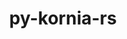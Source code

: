 ---
title: "py-kornia-rs"
layout: cache
categories: [package, develop]
meta: {"compilers": ["apple-clang@=16.0.0", "gcc@=13.2.0"], "num_specs": 68, "num_specs_by_stack": {"ml-darwin-aarch64-mps": 13, "ml-linux-aarch64-cpu": 12, "ml-linux-aarch64-cuda": 12, "ml-linux-x86_64-cpu": 13, "ml-linux-x86_64-cuda": 12, "root": 68}, "oss": ["sequoia", "ubuntu24.04"], "platforms": ["darwin", "linux"], "stacks": ["ml-darwin-aarch64-mps", "ml-linux-aarch64-cpu", "ml-linux-aarch64-cuda", "ml-linux-x86_64-cpu", "ml-linux-x86_64-cuda", "root"], "targets": ["aarch64", "x86_64_v3"], "versions": ["0.1.1"]}
spec_details: [{"compiler": "gcc@=13.2.0", "hash": "24n4hejv3a6dzsmhvei3ujf762hpm2df", "os": "ubuntu24.04", "platform": "linux", "size": "-", "stacks": ["ml-linux-aarch64-cpu", "root"], "target": "aarch64", "variants": ["build_system=python_pip"], "versions": ["0.1.1"]}, {"compiler": "gcc@=13.2.0", "hash": "3blofp6ssjtjkiullqrcvvw3pr4l4k5y", "os": "ubuntu24.04", "platform": "linux", "size": "-", "stacks": ["ml-linux-aarch64-cpu", "root"], "target": "aarch64", "variants": ["build_system=python_pip"], "versions": ["0.1.1"]}, {"compiler": "gcc@=13.2.0", "hash": "3gmxwqrrunux7nbybkfsdby2nns5ip2l", "os": "ubuntu24.04", "platform": "linux", "size": "-", "stacks": ["root"], "target": "x86_64_v3", "variants": ["build_system=python_pip"], "versions": ["0.1.1"]}, {"compiler": "gcc@=13.2.0", "hash": "3lwfgja224ufz4rronhgg5ayuqa4lw2d", "os": "ubuntu24.04", "platform": "linux", "size": "-", "stacks": ["ml-linux-x86_64-cuda", "root"], "target": "x86_64_v3", "variants": ["build_system=python_pip"], "versions": ["0.1.1"]}, {"compiler": "gcc@=13.2.0", "hash": "6yemo3jemwz6v42xy3pgubjxthxq7bqr", "os": "ubuntu24.04", "platform": "linux", "size": "-", "stacks": ["ml-linux-aarch64-cuda", "root"], "target": "aarch64", "variants": ["build_system=python_pip"], "versions": ["0.1.1"]}, {"compiler": "apple-clang@=16.0.0", "hash": "6yupyl4klh3nv62o3evzfodykz3xtc5t", "os": "sequoia", "platform": "darwin", "size": "-", "stacks": ["ml-darwin-aarch64-mps", "root"], "target": "aarch64", "variants": ["build_system=python_pip"], "versions": ["0.1.1"]}, {"compiler": "gcc@=13.2.0", "hash": "72ekaaboyepmjxczymiafoxlghm7kfbp", "os": "ubuntu24.04", "platform": "linux", "size": "-", "stacks": ["ml-linux-x86_64-cpu", "root"], "target": "x86_64_v3", "variants": ["build_system=python_pip"], "versions": ["0.1.1"]}, {"compiler": "gcc@=13.2.0", "hash": "73ujnsddhtfucur7gq5pvetozz4tonei", "os": "ubuntu24.04", "platform": "linux", "size": "-", "stacks": ["ml-linux-x86_64-cpu", "root"], "target": "x86_64_v3", "variants": ["build_system=python_pip"], "versions": ["0.1.1"]}, {"compiler": "apple-clang@=16.0.0", "hash": "7mlvamzhq47au64sfa5irxoulrbqsgzh", "os": "sequoia", "platform": "darwin", "size": "-", "stacks": ["ml-darwin-aarch64-mps", "root"], "target": "aarch64", "variants": ["build_system=python_pip"], "versions": ["0.1.1"]}, {"compiler": "gcc@=13.2.0", "hash": "7raq576vbbea34ih6rdm6hhhgazmr2ru", "os": "ubuntu24.04", "platform": "linux", "size": "-", "stacks": ["ml-linux-x86_64-cpu", "root"], "target": "x86_64_v3", "variants": ["build_system=python_pip"], "versions": ["0.1.1"]}, {"compiler": "gcc@=13.2.0", "hash": "aci3fizcxg7xg43m4dpmqksns5v62dr4", "os": "ubuntu24.04", "platform": "linux", "size": "-", "stacks": ["ml-linux-x86_64-cpu", "root"], "target": "x86_64_v3", "variants": ["build_system=python_pip"], "versions": ["0.1.1"]}, {"compiler": "gcc@=13.2.0", "hash": "almxgobvxllexfx5gw4kemfzitmhwz44", "os": "ubuntu24.04", "platform": "linux", "size": "-", "stacks": ["ml-linux-x86_64-cuda", "root"], "target": "x86_64_v3", "variants": ["build_system=python_pip"], "versions": ["0.1.1"]}, {"compiler": "gcc@=13.2.0", "hash": "aohkmzhhzha2zeblu3eicoa7dfykksy3", "os": "ubuntu24.04", "platform": "linux", "size": "-", "stacks": ["ml-linux-x86_64-cuda", "root"], "target": "x86_64_v3", "variants": ["build_system=python_pip"], "versions": ["0.1.1"]}, {"compiler": "gcc@=13.2.0", "hash": "avubvt7mjyzcoiliq5q7ukaj5ymtqhjp", "os": "ubuntu24.04", "platform": "linux", "size": "-", "stacks": ["root"], "target": "x86_64_v3", "variants": ["build_system=python_pip"], "versions": ["0.1.1"]}, {"compiler": "gcc@=13.2.0", "hash": "bgvszkctyazz5gwynvxmvk3ghpgwv5d4", "os": "ubuntu24.04", "platform": "linux", "size": "-", "stacks": ["ml-linux-aarch64-cuda", "root"], "target": "aarch64", "variants": ["build_system=python_pip"], "versions": ["0.1.1"]}, {"compiler": "apple-clang@=16.0.0", "hash": "c7scc7gfmhhmycmw73yoj72armmpihnf", "os": "sequoia", "platform": "darwin", "size": "-", "stacks": ["ml-darwin-aarch64-mps", "root"], "target": "aarch64", "variants": ["build_system=python_pip"], "versions": ["0.1.1"]}, {"compiler": "gcc@=13.2.0", "hash": "caru742jfz2b6lknej6cae3now6tzadx", "os": "ubuntu24.04", "platform": "linux", "size": "-", "stacks": ["ml-linux-aarch64-cpu", "root"], "target": "aarch64", "variants": ["build_system=python_pip"], "versions": ["0.1.1"]}, {"compiler": "gcc@=13.2.0", "hash": "ckuszec5mrslk3eb4wmjqf5lusjrduqs", "os": "ubuntu24.04", "platform": "linux", "size": "-", "stacks": ["ml-linux-aarch64-cpu", "root"], "target": "aarch64", "variants": ["build_system=python_pip"], "versions": ["0.1.1"]}, {"compiler": "gcc@=13.2.0", "hash": "cydq7uhr7z7ortzydo2qrddokyzvzw3j", "os": "ubuntu24.04", "platform": "linux", "size": "-", "stacks": ["ml-linux-x86_64-cuda", "root"], "target": "x86_64_v3", "variants": ["build_system=python_pip"], "versions": ["0.1.1"]}, {"compiler": "gcc@=13.2.0", "hash": "ddw3jz225enydp454nqcbrpkzr5qord6", "os": "ubuntu24.04", "platform": "linux", "size": "-", "stacks": ["ml-linux-x86_64-cpu", "root"], "target": "x86_64_v3", "variants": ["build_system=python_pip"], "versions": ["0.1.1"]}, {"compiler": "gcc@=13.2.0", "hash": "dovdnpx4zvco7kvqzvdme5fmyujmf6ab", "os": "ubuntu24.04", "platform": "linux", "size": "-", "stacks": ["ml-linux-aarch64-cuda", "root"], "target": "aarch64", "variants": ["build_system=python_pip"], "versions": ["0.1.1"]}, {"compiler": "apple-clang@=16.0.0", "hash": "dqscgxs67gvn5n5nyeync7zh5pmbguek", "os": "sequoia", "platform": "darwin", "size": "-", "stacks": ["ml-darwin-aarch64-mps", "root"], "target": "aarch64", "variants": ["build_system=python_pip"], "versions": ["0.1.1"]}, {"compiler": "gcc@=13.2.0", "hash": "e65jyrl7uqvsusiljnhmvgr4lqvhmxwx", "os": "ubuntu24.04", "platform": "linux", "size": "-", "stacks": ["ml-linux-aarch64-cuda", "root"], "target": "aarch64", "variants": ["build_system=python_pip"], "versions": ["0.1.1"]}, {"compiler": "gcc@=13.2.0", "hash": "ejd3vfqhpbe4n6qbvfll3dpbq63hy6p3", "os": "ubuntu24.04", "platform": "linux", "size": "-", "stacks": ["ml-linux-x86_64-cpu", "root"], "target": "x86_64_v3", "variants": ["build_system=python_pip"], "versions": ["0.1.1"]}, {"compiler": "gcc@=13.2.0", "hash": "eybrskattftox2qhle2amevg7g3suutk", "os": "ubuntu24.04", "platform": "linux", "size": "-", "stacks": ["ml-linux-x86_64-cuda", "root"], "target": "x86_64_v3", "variants": ["build_system=python_pip"], "versions": ["0.1.1"]}, {"compiler": "gcc@=13.2.0", "hash": "glggw7xoegtbjhd5tn3c4mvhwacm7byy", "os": "ubuntu24.04", "platform": "linux", "size": "-", "stacks": ["ml-linux-aarch64-cuda", "root"], "target": "aarch64", "variants": ["build_system=python_pip"], "versions": ["0.1.1"]}, {"compiler": "gcc@=13.2.0", "hash": "gy5gvxmxogvoygqxmtdh6msqust6ipi7", "os": "ubuntu24.04", "platform": "linux", "size": "-", "stacks": ["ml-linux-aarch64-cpu", "root"], "target": "aarch64", "variants": ["build_system=python_pip"], "versions": ["0.1.1"]}, {"compiler": "gcc@=13.2.0", "hash": "hhav373pwbqv3qitoqta63wipmgyd2yu", "os": "ubuntu24.04", "platform": "linux", "size": "-", "stacks": ["ml-linux-aarch64-cuda", "root"], "target": "aarch64", "variants": ["build_system=python_pip"], "versions": ["0.1.1"]}, {"compiler": "gcc@=13.2.0", "hash": "hicyzondf2ms5c654bgjq7k3sm2hfovp", "os": "ubuntu24.04", "platform": "linux", "size": "-", "stacks": ["root"], "target": "aarch64", "variants": ["build_system=python_pip"], "versions": ["0.1.1"]}, {"compiler": "gcc@=13.2.0", "hash": "hlvsahgkf3klaajrdlpi4mzsg4m72aw3", "os": "ubuntu24.04", "platform": "linux", "size": "-", "stacks": ["ml-linux-aarch64-cuda", "root"], "target": "aarch64", "variants": ["build_system=python_pip"], "versions": ["0.1.1"]}, {"compiler": "gcc@=13.2.0", "hash": "hqccs4ncllguzq6qlpspqzpvzt3gq5ck", "os": "ubuntu24.04", "platform": "linux", "size": "-", "stacks": ["ml-linux-aarch64-cpu", "root"], "target": "aarch64", "variants": ["build_system=python_pip"], "versions": ["0.1.1"]}, {"compiler": "gcc@=13.2.0", "hash": "ikbzg2sro2kamj6g4mj4g2vtit5spofi", "os": "ubuntu24.04", "platform": "linux", "size": "-", "stacks": ["ml-linux-x86_64-cpu", "root"], "target": "x86_64_v3", "variants": ["build_system=python_pip"], "versions": ["0.1.1"]}, {"compiler": "apple-clang@=16.0.0", "hash": "iwmv5mppkb7h4x6lh3j35wybptbp5l2w", "os": "sequoia", "platform": "darwin", "size": "-", "stacks": ["ml-darwin-aarch64-mps", "root"], "target": "aarch64", "variants": ["build_system=python_pip"], "versions": ["0.1.1"]}, {"compiler": "gcc@=13.2.0", "hash": "izn2if7fdujck7bg5omd74ursxjdeu54", "os": "ubuntu24.04", "platform": "linux", "size": "-", "stacks": ["ml-linux-aarch64-cuda", "root"], "target": "aarch64", "variants": ["build_system=python_pip"], "versions": ["0.1.1"]}, {"compiler": "gcc@=13.2.0", "hash": "jhc3j3t3peymmfzfwsjh6bgnnxwjmtmt", "os": "ubuntu24.04", "platform": "linux", "size": "-", "stacks": ["ml-linux-x86_64-cpu", "root"], "target": "x86_64_v3", "variants": ["build_system=python_pip"], "versions": ["0.1.1"]}, {"compiler": "gcc@=13.2.0", "hash": "jrt24t6423cwces5vbckvhb5bwhasjal", "os": "ubuntu24.04", "platform": "linux", "size": "-", "stacks": ["ml-linux-aarch64-cpu", "root"], "target": "aarch64", "variants": ["build_system=python_pip"], "versions": ["0.1.1"]}, {"compiler": "gcc@=13.2.0", "hash": "lb2bv5orf33zd47sefnacap5avjgypf7", "os": "ubuntu24.04", "platform": "linux", "size": "-", "stacks": ["ml-linux-x86_64-cuda", "root"], "target": "x86_64_v3", "variants": ["build_system=python_pip"], "versions": ["0.1.1"]}, {"compiler": "gcc@=13.2.0", "hash": "lehmhf7wt2vmawjjuy3gg5gi2sbabh5w", "os": "ubuntu24.04", "platform": "linux", "size": "-", "stacks": ["ml-linux-x86_64-cpu", "root"], "target": "x86_64_v3", "variants": ["build_system=python_pip"], "versions": ["0.1.1"]}, {"compiler": "gcc@=13.2.0", "hash": "lgqrjkwptjdarqp4jygupwz3gxwjiua5", "os": "ubuntu24.04", "platform": "linux", "size": "-", "stacks": ["root"], "target": "aarch64", "variants": ["build_system=python_pip"], "versions": ["0.1.1"]}, {"compiler": "gcc@=13.2.0", "hash": "lj4fwohmeaegvjge3sw4yetsm2azvgt5", "os": "ubuntu24.04", "platform": "linux", "size": "-", "stacks": ["ml-linux-aarch64-cpu", "root"], "target": "aarch64", "variants": ["build_system=python_pip"], "versions": ["0.1.1"]}, {"compiler": "gcc@=13.2.0", "hash": "llf4yja6qz57krqji5wlrysfm3zj64ba", "os": "ubuntu24.04", "platform": "linux", "size": "-", "stacks": ["ml-linux-aarch64-cuda", "root"], "target": "aarch64", "variants": ["build_system=python_pip"], "versions": ["0.1.1"]}, {"compiler": "gcc@=13.2.0", "hash": "m75jotgpzeb3mtis4bpbwyourw4xva56", "os": "ubuntu24.04", "platform": "linux", "size": "-", "stacks": ["ml-linux-x86_64-cpu", "root"], "target": "x86_64_v3", "variants": ["build_system=python_pip"], "versions": ["0.1.1"]}, {"compiler": "gcc@=13.2.0", "hash": "m7fz3juui652oy6ey26dpzfq7p3vrii3", "os": "ubuntu24.04", "platform": "linux", "size": "-", "stacks": ["ml-linux-x86_64-cpu", "root"], "target": "x86_64_v3", "variants": ["build_system=python_pip"], "versions": ["0.1.1"]}, {"compiler": "gcc@=13.2.0", "hash": "mzbkn36a7rabumva556atod6eyuivmmq", "os": "ubuntu24.04", "platform": "linux", "size": "-", "stacks": ["ml-linux-x86_64-cpu", "root"], "target": "x86_64_v3", "variants": ["build_system=python_pip"], "versions": ["0.1.1"]}, {"compiler": "apple-clang@=16.0.0", "hash": "p7o6z4wzwfzknvtind5dvcijy46pfvhm", "os": "sequoia", "platform": "darwin", "size": "-", "stacks": ["ml-darwin-aarch64-mps", "root"], "target": "aarch64", "variants": ["build_system=python_pip"], "versions": ["0.1.1"]}, {"compiler": "gcc@=13.2.0", "hash": "phrgfdkuvswzuloodbuplel6ogrxqvup", "os": "ubuntu24.04", "platform": "linux", "size": "-", "stacks": ["ml-linux-x86_64-cuda", "root"], "target": "x86_64_v3", "variants": ["build_system=python_pip"], "versions": ["0.1.1"]}, {"compiler": "gcc@=13.2.0", "hash": "pub5gmfxc4dn4uj6vwcronrkumwzl2ix", "os": "ubuntu24.04", "platform": "linux", "size": "-", "stacks": ["ml-linux-aarch64-cpu", "root"], "target": "aarch64", "variants": ["build_system=python_pip"], "versions": ["0.1.1"]}, {"compiler": "gcc@=13.2.0", "hash": "qdq3yrgqijdgjl73qmbsxhhruhlrvocn", "os": "ubuntu24.04", "platform": "linux", "size": "-", "stacks": ["ml-linux-x86_64-cuda", "root"], "target": "x86_64_v3", "variants": ["build_system=python_pip"], "versions": ["0.1.1"]}, {"compiler": "gcc@=13.2.0", "hash": "qucryowjkpwv6e7rjca2pxr2syryeowi", "os": "ubuntu24.04", "platform": "linux", "size": "-", "stacks": ["ml-linux-x86_64-cuda", "root"], "target": "x86_64_v3", "variants": ["build_system=python_pip"], "versions": ["0.1.1"]}, {"compiler": "gcc@=13.2.0", "hash": "s4sk63osza63g2kbvancgr3hgfioqsh4", "os": "ubuntu24.04", "platform": "linux", "size": "-", "stacks": ["ml-linux-aarch64-cuda", "root"], "target": "aarch64", "variants": ["build_system=python_pip"], "versions": ["0.1.1"]}, {"compiler": "gcc@=13.2.0", "hash": "setks57z4gjlbelf5x3spuylqiaigbow", "os": "ubuntu24.04", "platform": "linux", "size": "-", "stacks": ["ml-linux-x86_64-cuda", "root"], "target": "x86_64_v3", "variants": ["build_system=python_pip"], "versions": ["0.1.1"]}, {"compiler": "gcc@=13.2.0", "hash": "sz7qym3mayjvcugob3wzofevuxb67rjo", "os": "ubuntu24.04", "platform": "linux", "size": "-", "stacks": ["ml-linux-x86_64-cuda", "root"], "target": "x86_64_v3", "variants": ["build_system=python_pip"], "versions": ["0.1.1"]}, {"compiler": "apple-clang@=16.0.0", "hash": "ts4cvateh6dzxd7b3gnrflrzsynjtto4", "os": "sequoia", "platform": "darwin", "size": "-", "stacks": ["ml-darwin-aarch64-mps", "root"], "target": "aarch64", "variants": ["build_system=python_pip"], "versions": ["0.1.1"]}, {"compiler": "apple-clang@=16.0.0", "hash": "u33fyh56vmfn45stpxojnizyolrkxdcs", "os": "sequoia", "platform": "darwin", "size": "-", "stacks": ["ml-darwin-aarch64-mps", "root"], "target": "aarch64", "variants": ["build_system=python_pip"], "versions": ["0.1.1"]}, {"compiler": "apple-clang@=16.0.0", "hash": "udag6vmlbgzidm5647cw75v56h43m7zw", "os": "sequoia", "platform": "darwin", "size": "-", "stacks": ["ml-darwin-aarch64-mps", "root"], "target": "aarch64", "variants": ["build_system=python_pip"], "versions": ["0.1.1"]}, {"compiler": "apple-clang@=16.0.0", "hash": "ufjkrwajrp555urfk3rzotinpf4iyll3", "os": "sequoia", "platform": "darwin", "size": "-", "stacks": ["ml-darwin-aarch64-mps", "root"], "target": "aarch64", "variants": ["build_system=python_pip"], "versions": ["0.1.1"]}, {"compiler": "gcc@=13.2.0", "hash": "ul2kzpdqmr6b4aa5luyvl3ysu4twa5ct", "os": "ubuntu24.04", "platform": "linux", "size": "-", "stacks": ["ml-linux-x86_64-cuda", "root"], "target": "x86_64_v3", "variants": ["build_system=python_pip"], "versions": ["0.1.1"]}, {"compiler": "gcc@=13.2.0", "hash": "v5fmguueg2x5gzlbqc3af4oer3eqsjct", "os": "ubuntu24.04", "platform": "linux", "size": "-", "stacks": ["ml-linux-aarch64-cpu", "root"], "target": "aarch64", "variants": ["build_system=python_pip"], "versions": ["0.1.1"]}, {"compiler": "apple-clang@=16.0.0", "hash": "vj6mftiqkf7tynbe3ptcqnzs6mi3e7fo", "os": "sequoia", "platform": "darwin", "size": "-", "stacks": ["root"], "target": "aarch64", "variants": ["build_system=python_pip"], "versions": ["0.1.1"]}, {"compiler": "apple-clang@=16.0.0", "hash": "w2qwd35wuc7yazdol7rmvbpb7csogcpc", "os": "sequoia", "platform": "darwin", "size": "-", "stacks": ["ml-darwin-aarch64-mps", "root"], "target": "aarch64", "variants": ["build_system=python_pip"], "versions": ["0.1.1"]}, {"compiler": "gcc@=13.2.0", "hash": "wb75hovmxhkfxv4ppihwip5mzsewcrw2", "os": "ubuntu24.04", "platform": "linux", "size": "-", "stacks": ["ml-linux-aarch64-cuda", "root"], "target": "aarch64", "variants": ["build_system=python_pip"], "versions": ["0.1.1"]}, {"compiler": "gcc@=13.2.0", "hash": "wgcvvoou2enb2zumru3jg72ujmp7efqp", "os": "ubuntu24.04", "platform": "linux", "size": "-", "stacks": ["ml-linux-aarch64-cpu", "root"], "target": "aarch64", "variants": ["build_system=python_pip"], "versions": ["0.1.1"]}, {"compiler": "gcc@=13.2.0", "hash": "xpzky3xnlenvrdc7wn62wtywwrfeisxk", "os": "ubuntu24.04", "platform": "linux", "size": "-", "stacks": ["ml-linux-aarch64-cpu", "root"], "target": "aarch64", "variants": ["build_system=python_pip"], "versions": ["0.1.1"]}, {"compiler": "gcc@=13.2.0", "hash": "yfewjp7kej2i2qbojotx2rtapj7azvrq", "os": "ubuntu24.04", "platform": "linux", "size": "-", "stacks": ["root"], "target": "aarch64", "variants": ["build_system=python_pip"], "versions": ["0.1.1"]}, {"compiler": "apple-clang@=16.0.0", "hash": "yig2kb5hwtzzefgg2brqdatzh6a64x45", "os": "sequoia", "platform": "darwin", "size": "-", "stacks": ["ml-darwin-aarch64-mps", "root"], "target": "aarch64", "variants": ["build_system=python_pip"], "versions": ["0.1.1"]}, {"compiler": "gcc@=13.2.0", "hash": "ysefrtljiweliccwoq5mtyqca7qppbok", "os": "ubuntu24.04", "platform": "linux", "size": "-", "stacks": ["ml-linux-x86_64-cpu", "root"], "target": "x86_64_v3", "variants": ["build_system=python_pip"], "versions": ["0.1.1"]}, {"compiler": "apple-clang@=16.0.0", "hash": "yuqdtg2r25b6jiwb7z7znr7ot7scgaj2", "os": "sequoia", "platform": "darwin", "size": "-", "stacks": ["ml-darwin-aarch64-mps", "root"], "target": "aarch64", "variants": ["build_system=python_pip"], "versions": ["0.1.1"]}, {"compiler": "gcc@=13.2.0", "hash": "zobujvxxrhuvi7wve3gwzvisdwpjt45p", "os": "ubuntu24.04", "platform": "linux", "size": "-", "stacks": ["ml-linux-aarch64-cuda", "root"], "target": "aarch64", "variants": ["build_system=python_pip"], "versions": ["0.1.1"]}]
---